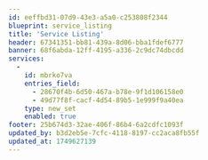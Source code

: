 ```yaml
---
id: eeffbd31-07d9-43e3-a5a0-c253808f2344
blueprint: service_listing
title: 'Service Listing'
header: 67341351-bb81-439a-8d06-bba1fdef6777
banner: 68f6abda-12ff-4195-a336-2c9dc74dbcdd
services:
  -
    id: mbrko7va
    entries_field:
      - 28670f4b-6d50-467a-b78e-9f1d106158e0
      - 49d77f8f-cacf-4d54-89b5-1e999f9a40ea
    type: new_set
    enabled: true
footer: 25b674d3-32ae-406f-86b4-6a2cdfc1093f
updated_by: b3d2eb5e-7cfc-4118-8197-cc2aca8fb55f
updated_at: 1749627139
---
```

